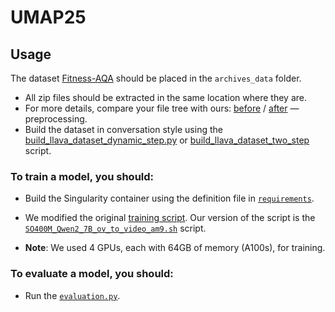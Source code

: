 # UMAP25

## Usage

The dataset [Fitness-AQA](https://github.com/ParitoshParmar/Fitness-AQA?tab=readme-ov-file) should be placed in the `archives_data` folder.

- All zip files should be extracted in the same location where they are.
- For more details, compare your file tree with ours: [before](archives_data/files_before_preprocessing.txt) / [after](archives_data/files_after_preprocessing.txt) — preprocessing.
- Build the dataset in conversation style using the [build_llava_dataset_dynamic_step.py](uamp25_87_files/build_llava_dataset/build_llava_dataset_dynamic_step.py) or [build_llava_dataset_two_step](uamp25_87_files/build_llava_dataset/build_llava_dataset_two_step.py) script.

### To train a model, you should:

- Build the Singularity container using the definition file in [`requirements`](requirements.txt).
- We modified the original [training script](https://github.com/LLaVA-VL/LLaVA-NeXT/blob/main/scripts/video/train/SO400M_Qwen2_7B_ov_to_video_am9.sh). Our version of the script is the [`SO400M_Qwen2_7B_ov_to_video_am9.sh`](SO400M_Qwen2_7B_ov_to_video_am9.sh) script.

- **Note**: We used 4 GPUs, each with 64GB of memory (A100s), for training.

### To evaluate a model, you should:

- Run the [`evaluation.py`](evaluation.py).
